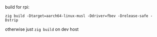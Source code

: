 build for rpi:

    zig build -Dtarget=aarch64-linux-musl -Ddriver=fbev -Drelease-safe -Dstrip

otherwise just `zig build` on dev host
